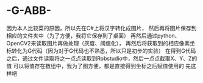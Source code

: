 # -G-ABB-
因为本人比较菜的原因，所以先在C#上将汉字转化成图片，
然后再将图片保存到相应的文件夹中（为了方便，我将它保存到了桌面）
再然后通过python、OpenCV2来读取图片再做处理（灰度、阈值化），
再然后将获取到的相应像素坐标转化为G代码（因为对于G代码也不熟悉，所以只是初步的实验）
在得到G代码之后，通过文件读取将之一点点读取到Robstudio中，然后一点点截取X、Y、Z的值
可以将值存在数组中，我为了图方便，都是直接得到坐标之后赋值使用的
先这样吧
